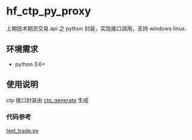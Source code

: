 # hf_ctp_py_proxy

上期技术期货交易 api 之 python 封装，实现接口调用。支持 windows linux.

## 环境需求

- python 3.6+

## 使用说明

ctp 接口封装由 [ctp_generate](https://gitee.com/haifengat/ctp_generate) 生成

### 代码参考

[test_trade.py](test_trade.py)
